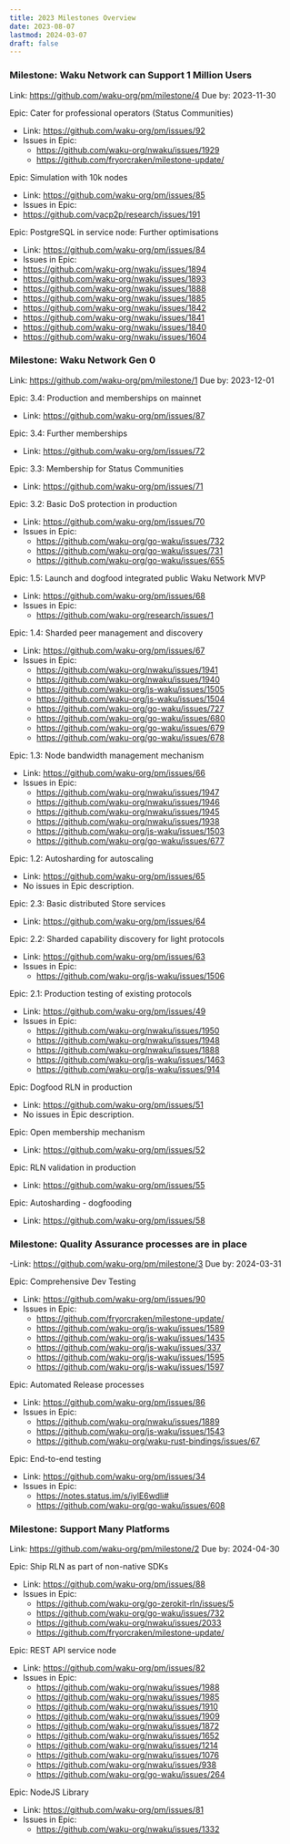 ```yaml
---
title: 2023 Milestones Overview
date: 2023-08-07
lastmod: 2024-03-07
draft: false
---
```

### Milestone: Waku Network can Support 1 Million Users
Link: https://github.com/waku-org/pm/milestone/4
Due by: 2023-11-30

Epic: Cater for professional operators (Status Communities)
- Link: https://github.com/waku-org/pm/issues/92
- Issues in Epic:
	- https://github.com/waku-org/nwaku/issues/1929
	- https://github.com/fryorcraken/milestone-update/

Epic: Simulation with 10k nodes
- Link: https://github.com/waku-org/pm/issues/85
- Issues in Epic:
- https://github.com/vacp2p/research/issues/191

Epic: PostgreSQL in service node: Further optimisations
- Link: https://github.com/waku-org/pm/issues/84
- Issues in Epic:
- https://github.com/waku-org/nwaku/issues/1894
- https://github.com/waku-org/nwaku/issues/1893
- https://github.com/waku-org/nwaku/issues/1888
- https://github.com/waku-org/nwaku/issues/1885
- https://github.com/waku-org/nwaku/issues/1842
- https://github.com/waku-org/nwaku/issues/1841
- https://github.com/waku-org/nwaku/issues/1840
- https://github.com/waku-org/nwaku/issues/1604

### Milestone: Waku Network Gen 0
Link: https://github.com/waku-org/pm/milestone/1
Due by: 2023-12-01

Epic: 3.4: Production and memberships on mainnet
- Link: https://github.com/waku-org/pm/issues/87

Epic: 3.4: Further memberships
- Link: https://github.com/waku-org/pm/issues/72

Epic: 3.3: Membership for Status Communities
- Link: https://github.com/waku-org/pm/issues/71

Epic: 3.2: Basic DoS protection in production
- Link: https://github.com/waku-org/pm/issues/70
- Issues in Epic:
	- https://github.com/waku-org/go-waku/issues/732
	- https://github.com/waku-org/go-waku/issues/731
	- https://github.com/waku-org/go-waku/issues/655

Epic: 1.5: Launch and dogfood integrated public Waku Network MVP
- Link: https://github.com/waku-org/pm/issues/68
- Issues in Epic:
	- https://github.com/waku-org/research/issues/1

Epic: 1.4: Sharded peer management and discovery
- Link: https://github.com/waku-org/pm/issues/67
- Issues in Epic:
	- https://github.com/waku-org/nwaku/issues/1941
	- https://github.com/waku-org/nwaku/issues/1940
	- https://github.com/waku-org/js-waku/issues/1505
	- https://github.com/waku-org/js-waku/issues/1504
	- https://github.com/waku-org/go-waku/issues/727
	- https://github.com/waku-org/go-waku/issues/680
	- https://github.com/waku-org/go-waku/issues/679
	- https://github.com/waku-org/go-waku/issues/678

Epic: 1.3: Node bandwidth management mechanism
- Link: https://github.com/waku-org/pm/issues/66
- Issues in Epic:
	- https://github.com/waku-org/nwaku/issues/1947
	- https://github.com/waku-org/nwaku/issues/1946
	- https://github.com/waku-org/nwaku/issues/1945
	- https://github.com/waku-org/nwaku/issues/1938
	- https://github.com/waku-org/js-waku/issues/1503
	- https://github.com/waku-org/go-waku/issues/677

Epic: 1.2: Autosharding for autoscaling
- Link: https://github.com/waku-org/pm/issues/65
- No issues in Epic description.

Epic: 2.3: Basic distributed Store services
- Link: https://github.com/waku-org/pm/issues/64


Epic: 2.2: Sharded capability discovery for light protocols
- Link: https://github.com/waku-org/pm/issues/63
- Issues in Epic:
	- https://github.com/waku-org/js-waku/issues/1506

Epic: 2.1: Production testing of existing protocols
- Link: https://github.com/waku-org/pm/issues/49
- Issues in Epic:
	- https://github.com/waku-org/nwaku/issues/1950
	- https://github.com/waku-org/nwaku/issues/1948
	- https://github.com/waku-org/nwaku/issues/1888
	- https://github.com/waku-org/js-waku/issues/1463
	- https://github.com/waku-org/js-waku/issues/914

Epic: Dogfood RLN in production
- Link: https://github.com/waku-org/pm/issues/51
- No issues in Epic description.

Epic: Open membership mechanism
- Link: https://github.com/waku-org/pm/issues/52

Epic: RLN validation in production
- Link: https://github.com/waku-org/pm/issues/55

Epic: Autosharding - dogfooding
- Link: https://github.com/waku-org/pm/issues/58
### Milestone: Quality Assurance processes are in place
-Link: https://github.com/waku-org/pm/milestone/3
Due by: 2024-03-31

  Epic: Comprehensive Dev Testing
- Link: https://github.com/waku-org/pm/issues/90
- Issues in Epic:
	- https://github.com/fryorcraken/milestone-update/
	- https://github.com/waku-org/js-waku/issues/1589
	- https://github.com/waku-org/js-waku/issues/1435
	- https://github.com/waku-org/js-waku/issues/337
	- https://github.com/waku-org/js-waku/issues/1595
	- https://github.com/waku-org/js-waku/issues/1597

Epic: Automated Release processes
- Link: https://github.com/waku-org/pm/issues/86
- Issues in Epic:
	- https://github.com/waku-org/nwaku/issues/1889
	- https://github.com/waku-org/js-waku/issues/1543
	- https://github.com/waku-org/waku-rust-bindings/issues/67

Epic: End-to-end testing
- Link: https://github.com/waku-org/pm/issues/34
- Issues in Epic:
	- https://notes.status.im/s/iylE6wdli#
	- https://github.com/waku-org/go-waku/issues/608
### Milestone: Support Many Platforms
Link: https://github.com/waku-org/pm/milestone/2
Due by: 2024-04-30

Epic: Ship RLN as part of non-native SDKs
- Link: https://github.com/waku-org/pm/issues/88
- Issues in Epic:
	- https://github.com/waku-org/go-zerokit-rln/issues/5
	- https://github.com/waku-org/go-waku/issues/732
	- https://github.com/waku-org/nwaku/issues/2033
	- https://github.com/fryorcraken/milestone-update/

Epic: REST API service node
- Link: https://github.com/waku-org/pm/issues/82
- Issues in Epic:
	- https://github.com/waku-org/nwaku/issues/1988
	- https://github.com/waku-org/nwaku/issues/1985
	- https://github.com/waku-org/nwaku/issues/1910
	- https://github.com/waku-org/nwaku/issues/1909
	- https://github.com/waku-org/nwaku/issues/1872
	- https://github.com/waku-org/nwaku/issues/1652
	- https://github.com/waku-org/nwaku/issues/1214
	- https://github.com/waku-org/nwaku/issues/1076
	- https://github.com/waku-org/nwaku/issues/938
	- https://github.com/waku-org/go-waku/issues/264

Epic: NodeJS Library
- Link: https://github.com/waku-org/pm/issues/81
- Issues in Epic:
	- https://github.com/waku-org/nwaku/issues/1332
